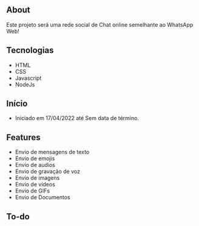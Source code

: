 ## About


Este projeto será uma rede social de Chat online semelhante ao WhatsApp Web!

## Tecnologias

- HTML
- CSS
- Javascript
- NodeJs

## Início

- Iniciado em 17/04/2022 até Sem data de término.

## Features

- Envio de mensagens de texto
- Envio de emojis
- Envio de audios
- Envio de gravação de voz
- Envio de imagens
- Envio de vídeos
- Envio de GIFs
- Envio de Documentos

## To-do

